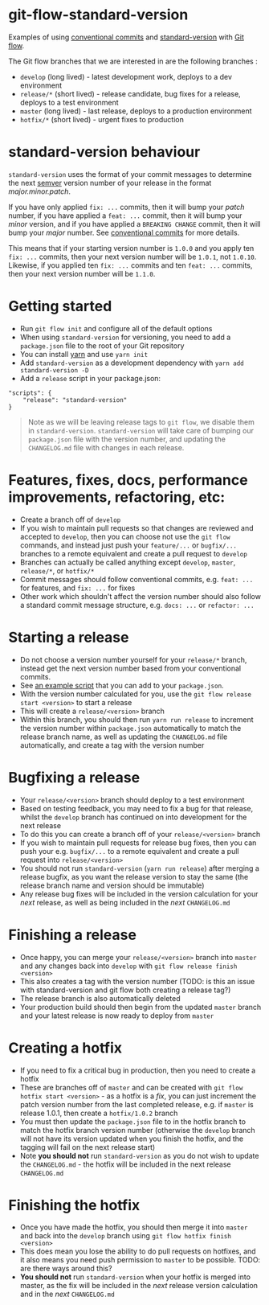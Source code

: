 # git-flow-standard-version

Examples of using [conventional commits](https://conventionalcommits.org/) and [standard-version](https://github.com/conventional-changelog/standard-version) with [Git flow](http://nvie.com/posts/a-successful-git-branching-model/).

The Git flow branches that we are interested in are the following branches :

* `develop` (long lived) - latest development work, deploys to a dev environment
* `release/*` (short lived) - release candidate, bug fixes for a release, deploys to a test environment
* `master` (long lived) - last release, deploys to a production environment
* `hotfix/*` (short lived) - urgent fixes to production

# standard-version behaviour

`standard-version` uses the format of your commit messages to determine the next [semver](http://semver.org/) version number of your release in the format *major.minor.patch*. 

If you have only applied `fix: ...` commits, then it will bump your *patch* number, if you have applied a `feat: ...` commit, then it will bump your *minor* version, and if you have applied a `BREAKING CHANGE` commit, then it will bump your *major* number. See [conventional commits](https://conventionalcommits.org/) for more details.

This means that if your starting version number is `1.0.0` and you apply ten `fix: ...` commits, then your next version number will be `1.0.1`, not `1.0.10`. Likewise, if you applied ten `fix: ...` commits and ten `feat: ...` commits, then your next version number will be `1.1.0`.

# Getting started

* Run `git flow init` and configure all of the default options
* When using `standard-version` for versioning, you need to add a `package.json` file to the root of your Git repository
* You can install [yarn](https://yarnpkg.com/en/) and use `yarn init`
* Add `standard-version` as a development dependency with `yarn add standard-version -D`
* Add a `release` script in your package.json:

```
"scripts": {
    "release": "standard-version"
}
```

> Note as we will be leaving release tags to `git flow`, we disable them in `standard-version`. `standard-version` will take care of bumping our `package.json` file with the version number, and updating the `CHANGELOG.md` file with changes in each release.

# Features, fixes, docs, performance improvements, refactoring, etc:

* Create a branch off of `develop`
* If you wish to maintain pull requests so that changes are reviewed and accepted to `develop`, then you can choose not use the `git flow` commands, and instead just push your `feature/...` or `bugfix/...` branches to a remote equivalent and create a pull request to `develop`
* Branches can actually be called anything except `develop`, `master`, `release/*`, or `hotfix/*`
* Commit messages should follow conventional commits, e.g. `feat: ...` for features, and `fix: ...` for fixes
* Other work which shouldn't affect the version number should also follow a standard commit message structure, e.g. `docs: ...` or `refactor: ...`

# Starting a release

* Do not choose a version number yourself for your `release/*` branch, instead get the next version number based from your conventional commits. 
* See [an example script](https://github.com/devdigital/git-flow-standard-version/blob/master/get-next-version.js) that you can add to your `package.json`.
* With the version number calculated for you, use the `git flow release start <version>` to start a release
* This will create a `release/<version>` branch
* Within this branch, you should then run `yarn run release` to increment the version number within `package.json` automatically to match the release branch name, as well as updating the `CHANGELOG.md` file automatically, and create a tag with the version number

# Bugfixing a release

* Your `release/<version>` branch should deploy to a test environment
* Based on testing feedback, you may need to fix a bug for that release, whilst the `develop` branch has continued on into development for the next release
* To do this you can create a branch off of your `release/<version>` branch
* If you wish to maintain pull requests for release bug fixes, then you can push your e.g. `bugfix/...` to a remote equivalent and create a pull request into `release/<version>`
* You should not run `standard-version` (`yarn run release`) after merging a release bugfix, as you want the release version to stay the same (the release branch name and version should be immutable)
* Any release bug fixes will be included in the version calculation for your *next* release, as well as being included in the *next* `CHANGELOG.md`

# Finishing a release

* Once happy, you can merge your `release/<version>` branch into `master` and any changes back into `develop` with `git flow release finish <version>`
* This also creates a tag with the version number (TODO: is this an issue with standard-version and git flow both creating a release tag?)
* The release branch is also automatically deleted
* Your production build should then begin from the updated `master` branch and your latest release is now ready to deploy from `master`

# Creating a hotfix

* If you need to fix a critical bug in production, then you need to create a hotfix
* These are branches off of `master` and can be created with `git flow hotfix start <version>` - as a hotfix is a *fix*, you can just increment the patch version number from the last completed release, e.g. if `master` is release 1.0.1, then create a `hotfix/1.0.2` branch
* You must then update the `package.json` file to in the hotfix branch to match the hotfix branch version number (otherwise the `develop` branch will not have its version updated when you finish the hotfix, and the tagging will fail on the next release start) 
* Note **you should not** run `standard-version` as you do not wish to update the `CHANGELOG.md` - the hotfix will be included in the next release `CHANGELOG.md` 

# Finishing the hotfix

* Once you have made the hotfix, you should then merge it into `master` and back into the `develop` branch using `git flow hotfix finish <version>`
* This does mean you lose the ability to do pull requests on hotfixes, and it also means you need push permission to `master` to be possible. TODO: are there ways around this?
* **You should not** run `standard-version` when your hotfix is merged into master, as the fix will be included in the *next* release version calculation and in the *next* `CHANGELOG.md`
